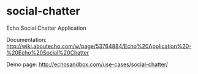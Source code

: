 social-chatter
==============

Echo Social Chatter Application

Documentation: http://wiki.aboutecho.com/w/page/53764884/Echo%20Application%20-%20Echo%20Social%20Chatter

Demo page: http://echosandbox.com/use-cases/social-chatter/
